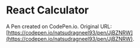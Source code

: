 # React Calculator

A Pen created on CodePen.io. Original URL: [https://codepen.io/natsudragneel93/pen/JjBZNRW](https://codepen.io/natsudragneel93/pen/JjBZNRW).

